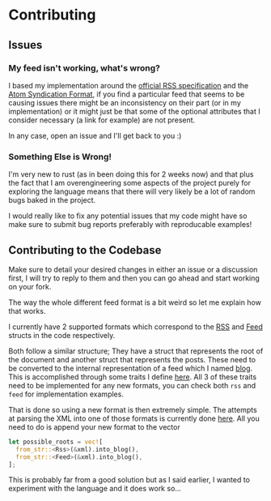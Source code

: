 # Contributing

## Issues

### My feed isn't working, what's wrong?

I based my implementation around the [official RSS specification](https://www.rssboard.org/rss-specification) and the 
[Atom Syndication Format](https://www.rfc-editor.org/rfc/rfc4287), if you find a particular feed that seems to be causing issues
there might be an inconsistency on their part (or in my implementation) or it might just be that some of the optional attributes
that I consider necessary (a link for example) are not present. 

In any case, open an issue and I'll get back to you :)

### Something Else is Wrong!

I'm very new to rust (as in been doing this for 2 weeks now) and that plus the fact that I am overengineering
some aspects of the project purely for exploring the language means that there will very likely be a lot of 
random bugs baked in the project.

I would really like to fix any potential issues that my code might have so make sure to submit bug reports
preferably with reproducable examples!

## Contributing to the Codebase

Make sure to detail your desired changes in either an issue or a discussion first, I will try to reply to them
and then you can go ahead and start working on your fork.

The way the whole different feed format is a bit weird so let me explain how that works.

I currently have 2 supported formats which correspond to the [RSS](./src/xml/rss.rs) and 
[Feed](./src/xml/atom.rs) structs in the code respectively.

Both follow a similar structure; They have a struct that represents the root of the document and another
struct that represents the posts. These need to be converted to the internal representation of a feed
which I named [blog](./src/blog.rs). This is accomplished through some traits I define 
[here](./src/xml/traits.rs). All 3 of these traits need to be implemented for any new formats, you can check
both `rss` and `feed` for implementation examples.

That is done so using a new format is then extremely simple. The attempts at parsing the XML into one of those
formats is currently done [here](./src/xml/mod.rs). All you need to do is append your new format to the vector

```rs
let possible_roots = vec![
  from_str::<Rss>(&xml).into_blog(),
  from_str::<Feed>(&xml).into_blog(),
];
```

This is probably far from a good solution but as I said earlier, I wanted to experiment with the language
and it does work so...
